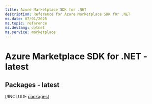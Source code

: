```yaml
---
title: Azure Marketplace SDK for .NET
description: Reference for Azure Marketplace SDK for .NET
ms.date: 07/01/2025
ms.topic: reference
ms.devlang: dotnet
ms.service: marketplace
---
```

# Azure Marketplace SDK for .NET - latest
## Packages - latest
[!INCLUDE [packages](marketplace-index.md)]